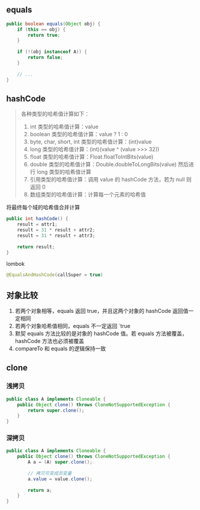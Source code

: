 ## equals

```java
public boolean equals(Object obj) {
    if (this == obj) {
        return true;
    }
    
    if (!(obj instanceof A)) {
        return false;
    }
    
    // ...
}
```

## hashCode

> 各种类型的哈希值计算如下：
> 1. int 类型的哈希值计算：value
> 2. boolean 类型的哈希值计算：value ? 1 : 0
> 3. byte, char, short, int 类型的哈希值计算：(int)value
> 4. long 类型的哈希值计算：(int)(value ^ (value >>> 32))
> 5. float 类型的哈希值计算：Float.floatToIntBits(value)
> 6. double 类型的哈希值计算：Double.doubleToLongBits(value) 然后进行 long 类型的哈希值计算
> 7. 引用类型的哈希值计算：调用 value 的 hashCode 方法，若为 null 则返回 0
> 8. 数组类型的哈希值计算：计算每一个元素的哈希值

将最终每个域的哈希值合并计算
```java
public int hashCode() {
    result = attr1;
    result = 31 * result + attr2;
    result = 31 * result + attr3;
    
    return result;
}
```

lombok
```java
@EqualsAndHashCode(callSuper = true)
```

## 对象比较

1. 若两个对象相等，equals 返回 true，并且这两个对象的 hashCode 返回值一定相同
2. 若两个对象哈希值相同，equals 不一定返回 `true
3. 默契 equals 方法比较的是对象的 hashCode 值。若 equals 方法被覆盖，hashCode 方法也必须被覆盖
4. compareTo 和 equals 的逻辑保持一致

## clone

### 浅拷贝

```java
public class A implements Cloneable {
    public Object clone() throws CloneNotSupportedException {
        return super.clone();
    }
}
```

### 深拷贝

```java
public class A implements Cloneable {
    public Object clone() throws CloneNotSupportedException {
        A a = (A) super.clone();
        
        // 拷贝可变成员变量
        a.value = value.clone();
        
        return a;
    }
}
```
